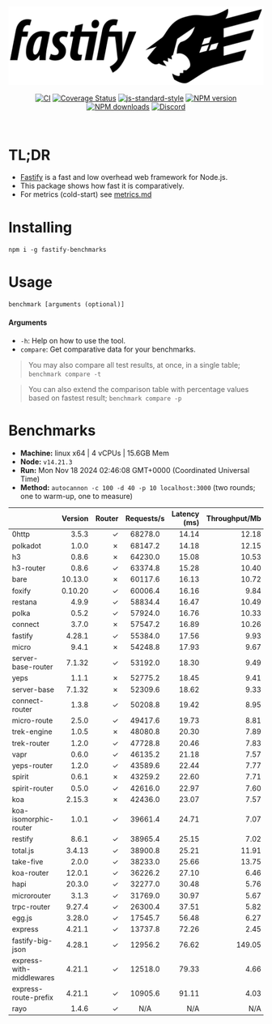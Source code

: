 <div align="center">
  <img src="https://github.com/fastify/graphics/raw/HEAD/fastify-landscape-outlined.svg" width="650" height="auto"/>
</div>

<div align="center">

[![CI](https://github.com/fastify/fastify/workflows/ci/badge.svg)](https://github.com/fastify/fastify/actions/workflows/ci.yml)
[![Coverage Status](https://coveralls.io/repos/github/fastify/fastify/badge.svg?branch=master)](https://coveralls.io/github/fastify/fastify?branch=master)
[![js-standard-style](https://img.shields.io/badge/code%20style-standard-brightgreen.svg?style=flat)](http://standardjs.com/)
[![NPM version](https://img.shields.io/npm/v/fastify.svg?style=flat)](https://www.npmjs.com/package/fastify)
[![NPM downloads](https://img.shields.io/npm/dm/fastify.svg?style=flat)](https://www.npmjs.com/package/fastify) [![Discord](https://img.shields.io/discord/725613461949906985)](https://discord.gg/fastify)

</div>
<br />

# TL;DR

* [Fastify](https://github.com/fastify/fastify) is a fast and low overhead web framework for Node.js.
* This package shows how fast it is comparatively.
* For metrics (cold-start) see [metrics.md](./METRICS.md)

# Installing

```
npm i -g fastify-benchmarks
```

# Usage

```
benchmark [arguments (optional)]
```

#### Arguments

* `-h`: Help on how to use the tool.
* `compare`: Get comparative data for your benchmarks.

> You may also compare all test results, at once, in a single table; `benchmark compare -t`

> You can also extend the comparison table with percentage values based on fastest result; `benchmark compare -p`
# Benchmarks

* __Machine:__ linux x64 | 4 vCPUs | 15.6GB Mem
* __Node:__ `v14.21.3`
* __Run:__ Mon Nov 18 2024 02:46:08 GMT+0000 (Coordinated Universal Time)
* __Method:__ `autocannon -c 100 -d 40 -p 10 localhost:3000` (two rounds; one to warm-up, one to measure)

|                          | Version | Router | Requests/s | Latency (ms) | Throughput/Mb |
| :--                      | --:     | --:    | :-:        | --:          | --:           |
| 0http                    | 3.5.3   | ✓      | 68278.0    | 14.14        | 12.18         |
| polkadot                 | 1.0.0   | ✗      | 68147.2    | 14.18        | 12.15         |
| h3                       | 0.8.6   | ✗      | 64230.0    | 15.08        | 10.53         |
| h3-router                | 0.8.6   | ✓      | 63374.8    | 15.28        | 10.40         |
| bare                     | 10.13.0 | ✗      | 60117.6    | 16.13        | 10.72         |
| foxify                   | 0.10.20 | ✓      | 60006.4    | 16.16        | 9.84          |
| restana                  | 4.9.9   | ✓      | 58834.4    | 16.47        | 10.49         |
| polka                    | 0.5.2   | ✓      | 57924.0    | 16.76        | 10.33         |
| connect                  | 3.7.0   | ✗      | 57547.2    | 16.89        | 10.26         |
| fastify                  | 4.28.1  | ✓      | 55384.0    | 17.56        | 9.93          |
| micro                    | 9.4.1   | ✗      | 54248.8    | 17.93        | 9.67          |
| server-base-router       | 7.1.32  | ✓      | 53192.0    | 18.30        | 9.49          |
| yeps                     | 1.1.1   | ✗      | 52775.2    | 18.45        | 9.41          |
| server-base              | 7.1.32  | ✗      | 52309.6    | 18.62        | 9.33          |
| connect-router           | 1.3.8   | ✓      | 50208.8    | 19.42        | 8.95          |
| micro-route              | 2.5.0   | ✓      | 49417.6    | 19.73        | 8.81          |
| trek-engine              | 1.0.5   | ✗      | 48080.8    | 20.30        | 7.89          |
| trek-router              | 1.2.0   | ✓      | 47728.8    | 20.46        | 7.83          |
| vapr                     | 0.6.0   | ✓      | 46135.2    | 21.18        | 7.57          |
| yeps-router              | 1.2.0   | ✓      | 43589.6    | 22.44        | 7.77          |
| spirit                   | 0.6.1   | ✗      | 43259.2    | 22.60        | 7.71          |
| spirit-router            | 0.5.0   | ✓      | 42616.0    | 22.97        | 7.60          |
| koa                      | 2.15.3  | ✗      | 42436.0    | 23.07        | 7.57          |
| koa-isomorphic-router    | 1.0.1   | ✓      | 39661.4    | 24.71        | 7.07          |
| restify                  | 8.6.1   | ✓      | 38965.4    | 25.15        | 7.02          |
| total.js                 | 3.4.13  | ✓      | 38900.8    | 25.21        | 11.91         |
| take-five                | 2.0.0   | ✓      | 38233.0    | 25.66        | 13.75         |
| koa-router               | 12.0.1  | ✓      | 36226.2    | 27.10        | 6.46          |
| hapi                     | 20.3.0  | ✓      | 32277.0    | 30.48        | 5.76          |
| microrouter              | 3.1.3   | ✓      | 31769.0    | 30.97        | 5.67          |
| trpc-router              | 9.27.4  | ✓      | 26300.4    | 37.51        | 5.82          |
| egg.js                   | 3.28.0  | ✓      | 17545.7    | 56.48        | 6.27          |
| express                  | 4.21.1  | ✓      | 13737.8    | 72.26        | 2.45          |
| fastify-big-json         | 4.28.1  | ✓      | 12956.2    | 76.62        | 149.05        |
| express-with-middlewares | 4.21.1  | ✓      | 12518.0    | 79.33        | 4.66          |
| express-route-prefix     | 4.21.1  | ✓      | 10905.6    | 91.11        | 4.03          |
| rayo                     | 1.4.6   | ✓      | N/A        | N/A          | N/A           |

